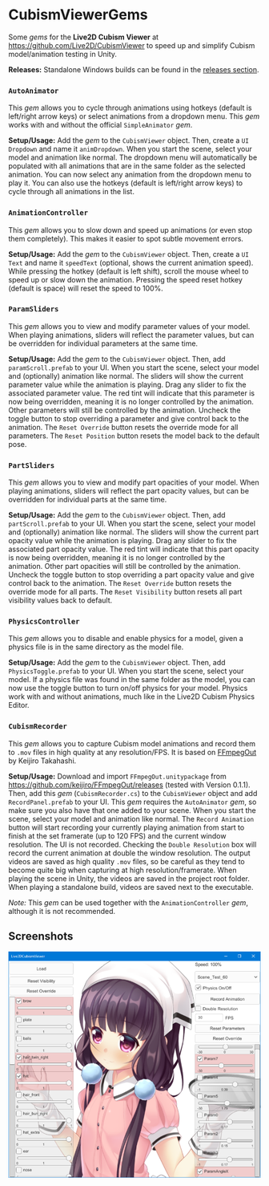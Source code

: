 # CubismViewerGems
Some _gems_ for the __Live2D Cubism Viewer__ at https://github.com/Live2D/CubismViewer to speed up and simplify Cubism model/animation testing in Unity.

__Releases:__ Standalone Windows builds can be found in the [releases section](https://github.com/DenchiSoft/CubismViewerGems/releases).

### `AutoAnimator`
This _gem_ allows you to cycle through animations using hotkeys (default is left/right arrow keys) or select animations from a dropdown menu. This _gem_ works with and without the official `SimpleAnimator` _gem_.

__Setup/Usage:__ Add the _gem_ to the `CubismViewer` object. Then, create a `UI Dropdown` and name it `animDropdown`. When you start the scene, select your model and animation like normal. The dropdown menu will automatically be populated with all animations that are in the same folder as the selected animation. You can now select any animation from the dropdown menu to play it. You can also use the hotkeys (default is left/right arrow keys) to cycle through all animations in the list.

### `AnimationController`
This _gem_ allows you to slow down and speed up animations (or even stop them completely). This makes it easier to spot subtle movement errors.

__Setup/Usage:__ Add the _gem_ to the `CubismViewer` object. Then, create a `UI Text` and name it `speedText` (optional, shows the current animation speed). While pressing the hotkey (default is left shift), scroll the mouse wheel to speed up or slow down the animation. Pressing the speed reset hotkey (default is space) will reset the speed to 100%.

### `ParamSliders`
This _gem_ allows you to view and modify parameter values of your model. When playing animations, sliders will reflect the parameter values, but can be overridden for individual parameters at the same time.

__Setup/Usage:__ Add the _gem_ to the `CubismViewer` object. Then, add `paramScroll.prefab` to your UI. When you start the scene, select your model and (optionally) animation like normal. The sliders will show the current parameter value while the animation is playing. Drag any slider to fix the associated parameter value. The red tint will indicate that this parameter is now being overridden, meaning it is no longer controlled by the animation. Other parameters will still be controlled by the animation. Uncheck the toggle button to stop overriding a parameter and give control back to the animation. The `Reset Override` button resets the override mode for all parameters. The `Reset Position` button resets the model back to the default pose.


### `PartSliders`
This _gem_ allows you to view and modify part opacities of your model. When playing animations, sliders will reflect the part opacity values, but can be overridden for individual parts at the same time.

__Setup/Usage:__ Add the _gem_ to the `CubismViewer` object. Then, add `partScroll.prefab` to your UI. When you start the scene, select your model and (optionally) animation like normal. The sliders will show the current part opacity value while the animation is playing. Drag any slider to fix the associated part opacity value. The red tint will indicate that this part opacity is now being overridden, meaning it is no longer controlled by the animation. Other part opacities will still be controlled by the animation. Uncheck the toggle button to stop overriding a part opacity value and give control back to the animation. The `Reset Override` button resets the override mode for all parts. The `Reset Visibility` button resets all part visibility values back to default.


### `PhysicsController`
This _gem_ allows you to disable and enable physics for a model, given a physics file is in the same directory as the model file.

__Setup/Usage:__ Add the _gem_ to the `CubismViewer` object. Then, add `PhysicsToggle.prefab` to your UI. When you start the scene, select your model. If a physics file was found in the same folder as the model, you can now use the toggle button to turn on/off physics for your model. Physics work with and without animations, much like in the Live2D Cubism Physics Editor.


### `CubismRecorder`
This _gem_ allows you to capture Cubism model animations and record them to `.mov` files in high quality at any resolution/FPS. It is based on [FFmpegOut](https://github.com/keijiro/FFmpegOut) by Keijiro Takahashi.

__Setup/Usage:__ Download and import `FFmpegOut.unitypackage` from https://github.com/keijiro/FFmpegOut/releases (tested with Version 0.1.1). Then, add this _gem_ (`CubismRecorder.cs`) to the `CubismViewer` object and add `RecordPanel.prefab` to your UI. This _gem_ requires the `AutoAnimator` _gem_, so make sure you also have that one added to your scene. When you start the scene, select your model and animation like normal. The `Record Animation` button will start recording your currently playing animation from start to finish at the set framerate (up to 120 FPS) and the current window resolution. The UI is not recorded. Checking the `Double Resolution` box will record the current animation at double the window resolution. The output videos are saved as high quality `.mov` files, so be careful as they tend to become quite big when capturing at high resolution/framerate. When playing the scene in Unity, the videos are saved in the project root folder. When playing a standalone build, videos are saved next to the executable. 

_Note:_ This _gem_ can be used together with the `AnimationController` _gem_, although it is not recommended.


## Screenshots
![Screenshot](https://raw.githubusercontent.com/DenchiSoft/CubismViewerGems/master/images/viewer_screenshot_v1_0.png "Screenshot")
